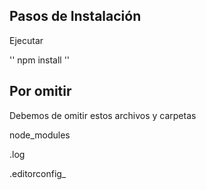 ## Pasos de Instalación

Ejecutar

''
npm install
''

## Por omitir

Debemos de omitir estos archivos y carpetas

node_modules

.log

.editorconfig_
